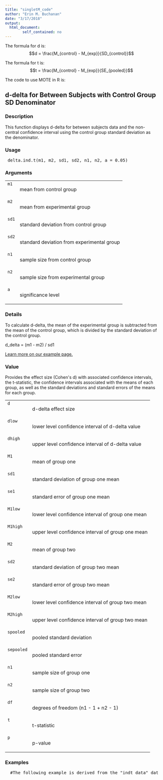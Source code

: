 ```yaml
---
title: "singletM_code"
author: "Erin M. Buchanan"
date: "3/17/2018"
output: 
  html_document:
        self_contained: no
---
```

 
The formula for d is: $$d = \frac{M_{control} - M_{exp}}{SD_{control}}$$
 
The formula for t is: $$t = \frac{M_{control} - M_{exp}}{SE_{pooled}}$$
 
The code to use MOTE in R is: 
 

 
<h2>d-delta for Between Subjects with Control Group SD Denominator</h2>  <h3>Description</h3>  <p>This function displays d-delta for between subjects data and the non-central confidence interval using the control group standard deviation as the denominator. </p>   <h3>Usage</h3>  <pre> delta.ind.t(m1, m2, sd1, sd2, n1, n2, a = 0.05) </pre>   <h3>Arguments</h3>  <table summary="R argblock"> <tr valign="top"><td><code>m1</code></td> <td> <p>mean from control group</p> </td></tr> <tr valign="top"><td><code>m2</code></td> <td> <p>mean from experimental group</p> </td></tr> <tr valign="top"><td><code>sd1</code></td> <td> <p>standard deviation from control group</p> </td></tr> <tr valign="top"><td><code>sd2</code></td> <td> <p>standard deviation from experimental group</p> </td></tr> <tr valign="top"><td><code>n1</code></td> <td> <p>sample size from control group</p> </td></tr> <tr valign="top"><td><code>n2</code></td> <td> <p>sample size from experimental group</p> </td></tr> <tr valign="top"><td><code>a</code></td> <td> <p>significance level</p> </td></tr> </table>   <h3>Details</h3>  <p>To calculate d-delta, the mean of the experimental group is subtracted from the mean of the control group, which is divided by the standard deviation of the control group. </p> <p>d_delta = (m1 - m2) / sd1 </p> <p><a href="https://www.aggieerin.com/shiny-server/tests/indtdelta.html">Learn more on our example page.</a> </p>   <h3>Value</h3>  <p>Provides the effect size (Cohen's d) with associated confidence intervals, the t-statistic, the confidence intervals associated with the means of each group, as well as the standard deviations and standard errors of the means for each group. </p> <table summary="R valueblock"> <tr valign="top"><td><code>d</code></td> <td> <p>d-delta effect size</p> </td></tr> <tr valign="top"><td><code>dlow</code></td> <td> <p>lower level confidence interval of d-delta value</p> </td></tr> <tr valign="top"><td><code>dhigh</code></td> <td> <p>upper level confidence interval of d-delta value</p> </td></tr> <tr valign="top"><td><code>M1</code></td> <td> <p>mean of group one</p> </td></tr> <tr valign="top"><td><code>sd1</code></td> <td> <p>standard deviation of group one mean</p> </td></tr> <tr valign="top"><td><code>se1</code></td> <td> <p>standard error of group one mean</p> </td></tr> <tr valign="top"><td><code>M1low</code></td> <td> <p>lower level confidence interval of group one mean</p> </td></tr> <tr valign="top"><td><code>M1high</code></td> <td> <p>upper level confidence interval of group one mean</p> </td></tr> <tr valign="top"><td><code>M2</code></td> <td> <p>mean of group two</p> </td></tr> <tr valign="top"><td><code>sd2</code></td> <td> <p>standard deviation of group two mean</p> </td></tr> <tr valign="top"><td><code>se2</code></td> <td> <p>standard error of group two mean</p> </td></tr> <tr valign="top"><td><code>M2low</code></td> <td> <p>lower level confidence interval of group two mean</p> </td></tr> <tr valign="top"><td><code>M2high</code></td> <td> <p>upper level confidence interval of group two mean</p> </td></tr> <tr valign="top"><td><code>spooled</code></td> <td> <p>pooled standard deviation</p> </td></tr> <tr valign="top"><td><code>sepooled</code></td> <td> <p>pooled standard error</p> </td></tr> <tr valign="top"><td><code>n1</code></td> <td> <p>sample size of group one</p> </td></tr> <tr valign="top"><td><code>n2</code></td> <td> <p>sample size of group two</p> </td></tr> <tr valign="top"><td><code>df</code></td> <td> <p>degrees of freedom (n1 - 1 + n2 - 1)</p> </td></tr> <tr valign="top"><td><code>t</code></td> <td> <p>t-statistic</p> </td></tr> <tr valign="top"><td><code>p</code></td> <td> <p>p-value</p> </td></tr> </table>   <h3>Examples</h3>  <pre>  #The following example is derived from the "indt_data" dataset, included #in the MOTE library.  #A forensic psychologist conducted a study to examine whether #being hypnotized during recall affects how well a witness #can remember facts about an event. Eight participants #watched a short film of a mock robbery, after which #each participant was questioned about what he or she had #seen. The four participants in the experimental group #were questioned while they were hypnotized. The four #participants in the control group recieved the same #questioning without hypnosis.      hyp = t.test(correctq ~ group, data = indt_data)  #You can type in the numbers directly, or refer to the dataset, #as shown below.      delta.ind.t(m1 = 17.75, m2 = 23,                sd1 = 3.30, sd2 = 2.16,                 n1 = 4, n2 = 4, a = .05)      delta.ind.t(17.75, 23, 3.30, 2.16, 4, 4, .05)      delta.ind.t(mean(indt_data$correctq[indt_data$group == 1]),             mean(indt_data$correctq[indt_data$group == 2]),             sd(indt_data$correctq[indt_data$group == 1]),             sd(indt_data$correctq[indt_data$group == 2]),             length(indt_data$correctq[indt_data$group == 1]),             length(indt_data$correctq[indt_data$group == 2]),             .05)  #Contrary to the hypothesized result, the group that underwent hypnosis were #significantly less accurate while reporting facts than the control group #with a large effect size, t(6) = -2.66, p = .038, d_delta = 1.59.  </pre>   </body></html> 
